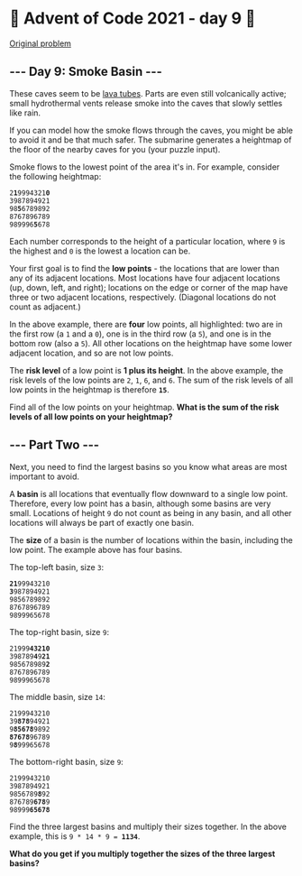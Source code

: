 # 🎄 Advent of Code 2021 - day 9 🎄
[Original problem](https://adventofcode.com/2021/day/9)

<article class="day-desc"><h2>--- Day 9: Smoke Basin ---</h2><p>These caves seem to be <a href="https://en.wikipedia.org/wiki/Lava_tube" target="_blank">lava tubes</a>. Parts are even still volcanically active; small hydrothermal vents release smoke into the caves that slowly <span title="This was originally going to be a puzzle about watersheds, but we're already under water.">settles like rain</span>.</p>
<p>If you can model how the smoke flows through the caves, you might be able to avoid it and be that much safer. The submarine generates a heightmap of the floor of the nearby caves for you (your puzzle input).</p>
<p>Smoke flows to the lowest point of the area it's in. For example, consider the following heightmap:</p>
<pre><code>2<strong>1</strong>9994321<strong>0</strong>
3987894921
98<strong>5</strong>6789892
8767896789
989996<strong>5</strong>678
</code></pre>
<p>Each number corresponds to the height of a particular location, where <code>9</code> is the highest and <code>0</code> is the lowest a location can be.</p>
<p>Your first goal is to find the <strong>low points</strong> - the locations that are lower than any of its adjacent locations. Most locations have four adjacent locations (up, down, left, and right); locations on the edge or corner of the map have three or two adjacent locations, respectively. (Diagonal locations do not count as adjacent.)</p>
<p>In the above example, there are <strong>four</strong> low points, all highlighted: two are in the first row (a <code>1</code> and a <code>0</code>), one is in the third row (a <code>5</code>), and one is in the bottom row (also a <code>5</code>). All other locations on the heightmap have some lower adjacent location, and so are not low points.</p>
<p>The <strong>risk level</strong> of a low point is <strong>1 plus its height</strong>. In the above example, the risk levels of the low points are <code>2</code>, <code>1</code>, <code>6</code>, and <code>6</code>. The sum of the risk levels of all low points in the heightmap is therefore <code><strong>15</strong></code>.</p>
<p>Find all of the low points on your heightmap. <strong>What is the sum of the risk levels of all low points on your heightmap?</strong></p>
</article>

<article class="day-desc"><h2 id="part2">--- Part Two ---</h2><p>Next, you need to find the largest basins so you know what areas are most important to avoid.</p>
<p>A <strong>basin</strong> is all locations that eventually flow downward to a single low point. Therefore, every low point has a basin, although some basins are very small. Locations of height <code>9</code> do not count as being in any basin, and all other locations will always be part of exactly one basin.</p>
<p>The <strong>size</strong> of a basin is the number of locations within the basin, including the low point. The example above has four basins.</p>
<p>The top-left basin, size <code>3</code>:</p>
<pre><code><strong>21</strong>99943210
<strong>3</strong>987894921
9856789892
8767896789
9899965678
</code></pre>
<p>The top-right basin, size <code>9</code>:</p>
<pre><code>21999<strong>43210</strong>
398789<strong>4</strong>9<strong>21</strong>
985678989<strong>2</strong>
8767896789
9899965678
</code></pre>
<p>The middle basin, size <code>14</code>:</p>
<pre><code>2199943210
39<strong>878</strong>94921
9<strong>85678</strong>9892
<strong>87678</strong>96789
9<strong>8</strong>99965678
</code></pre>
<p>The bottom-right basin, size <code>9</code>:</p>
<pre><code>2199943210
3987894921
9856789<strong>8</strong>92
876789<strong>678</strong>9
98999<strong>65678</strong>
</code></pre>
<p>Find the three largest basins and multiply their sizes together. In the above example, this is <code>9 * 14 * 9 = <strong>1134</strong></code>.</p>
<p><strong>What do you get if you multiply together the sizes of the three largest basins?</strong></p>
</article>
